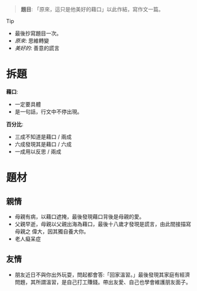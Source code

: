 > **題目**:
> 「原來，這只是他美好的藉口」以此作結，寫作文一篇。

> [!tip]
> - 最後抄寫題目一次。
> - *原來*: 思維轉變
> - *美好的*: 善意的謊言

# 拆題
**藉口**:
- 一定要具體
- 是一句話，行文中不停出現。

**百分比**:
- 三成不知道是藉口 / 兩成
- 六成發現其是藉口 / 六成
- 一成用以反思 / 兩成

# 題材
## 親情
- 母親有病，以藉口遮掩，最後發現藉口背後是母親的愛。
- 父親早逝，母親以父親出海為藉口，最後十八歲才發現是謊言，由此間接描寫母親之 偉大，因其獨自養大你。
- 老人癡呆症

## 友情
- 朋友近日不與你出外玩耍，問起都會答:「回家溫習。」最後發現其家庭有經濟問題，其所謂溫習，是自己打工賺錢。帶出友愛、自己也學會維護朋友面子。
